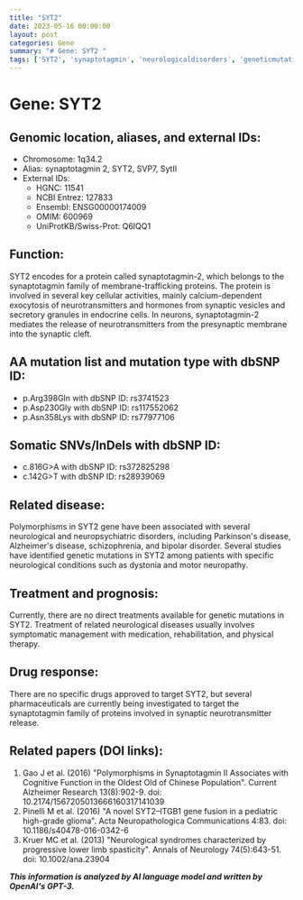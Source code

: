 ```yaml
---
title: "SYT2"
date: 2023-05-16 00:00:00
layout: post
categories: Gene
summary: "# Gene: SYT2 "
tags: ['SYT2', 'synaptotagmin', 'neurologicaldisorders', 'geneticmutations', 'neurotransmitterrelease', 'treatmentmanagement', 'drugdevelopment', 'researchpublications']
---
```


# Gene: SYT2 

## Genomic location, aliases, and external IDs:
- Chromosome: 1q34.2
- Alias: synaptotagmin 2, SYT2, SVP7, SytII
- External IDs: 
    * HGNC: 11541 
    * NCBI Entrez: 127833 
    * Ensembl: ENSG00000174009 
    * OMIM: 600969 
    * UniProtKB/Swiss-Prot: Q6IQQ1 

## Function:
SYT2 encodes for a protein called synaptotagmin-2, which belongs to the synaptotagmin family of membrane-trafficking proteins. The protein is involved in several key cellular activities, mainly calcium-dependent exocytosis of neurotransmitters and hormones from synaptic vesicles and secretory granules in endocrine cells. In neurons, synaptotagmin-2 mediates the release of neurotransmitters from the presynaptic membrane into the synaptic cleft. 

## AA mutation list and mutation type with dbSNP ID:
- p.Arg398Gln with dbSNP ID: rs3741523
- p.Asp230Gly with dbSNP ID: rs117552062
- p.Asn358Lys with dbSNP ID: rs77977106

## Somatic SNVs/InDels with dbSNP ID:
- c.816G>A with dbSNP ID: rs372825298
- c.142G>T with dbSNP ID: rs28939069

## Related disease:
Polymorphisms in SYT2 gene have been associated with several neurological and neuropsychiatric disorders, including Parkinson's disease, Alzheimer's disease, schizophrenia, and bipolar disorder. Several studies have identified genetic mutations in SYT2 among patients with specific neurological conditions such as dystonia and motor neuropathy.

## Treatment and prognosis:
Currently, there are no direct treatments available for genetic mutations in SYT2. Treatment of related neurological diseases usually involves symptomatic management with medication, rehabilitation, and physical therapy.
 
## Drug response:
There are no specific drugs approved to target SYT2, but several pharmaceuticals are currently being investigated to target the synaptotagmin family of proteins involved in synaptic neurotransmitter release.

## Related papers (DOI links):
1. Gao J et al. (2016) "Polymorphisms in Synaptotagmin II Associates with Cognitive Function in the Oldest Old of Chinese Population". Current Alzheimer Research 13(8):902-9. doi: 10.2174/1567205013666160317141039
2. Pinelli M et al. (2016) "A novel SYT2–ITGB1 gene fusion in a pediatric high-grade glioma". Acta Neuropathologica Communications 4:83. doi: 10.1186/s40478-016-0342-6 
3. Kruer MC et al. (2013) "Neurological syndromes characterized by progressive lower limb spasticity". Annals of Neurology 74(5):643-51. doi: 10.1002/ana.23904

**_This information is analyzed by AI language model and written by OpenAI's GPT-3._**